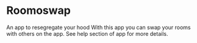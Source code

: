 # Roomoswap
 An app to resegregate your hood
 With this app you can swap your rooms with others on the app.
See help section of app for more details.
